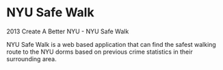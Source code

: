 NYU Safe Walk
============

2013 Create A Better NYU - NYU Safe Walk

NYU Safe Walk is a web based application that can find the safest walking route to the NYU dorms based on previous crime statistics in their surrounding area.

